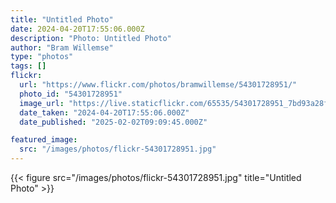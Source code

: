 ```yaml
---
title: "Untitled Photo"
date: 2024-04-20T17:55:06.000Z
description: "Photo: Untitled Photo"
author: "Bram Willemse"
type: "photos"
tags: []
flickr:
  url: "https://www.flickr.com/photos/bramwillemse/54301728951/"
  photo_id: "54301728951"
  image_url: "https://live.staticflickr.com/65535/54301728951_7bd93a28f5_h.jpg"
  date_taken: "2024-04-20T17:55:06.000Z"
  date_published: "2025-02-02T09:09:45.000Z"

featured_image:
  src: "/images/photos/flickr-54301728951.jpg"
---
```


{{< figure src="/images/photos/flickr-54301728951.jpg" title="Untitled Photo" >}}
